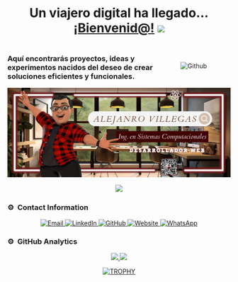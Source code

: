 <div align="center">
<h1 align="center">Un viajero digital ha llegado... <a href="https://www.alejandrovillegas.net/">¡Bienvenid@!</a> <img src="https://media.giphy.com/media/hvRJCLFzcasrR4ia7z/giphy.gif" width="35"></h1>
</div>

<div style="display: flex; align-items: center; justify-content: space-between;">
  <h3 style="margin-right: 20px;">Aquí encontrarás proyectos, ideas y experimentos nacidos del deseo de crear soluciones eficientes y funcionales.</h3>
  <img width="55%" alt="Github" src="https://raw.githubusercontent.com/onimur/.github/master/.resources/git-header.svg" />
</div>

<img src="./Banner.png">
<p align="center">
  <a href="https://skillicons.dev">
    <img src="https://skillicons.dev/icons?i=html,css,js,php,mysql,sqlite,react,vite,nodejs,npm,postman,bootstrap,sass,less,styledcomponents,jquery,redux,git,github,vscode,powershell,windows" />
  </a>
</p>

### ⚙️ &nbsp;Contact Information

<p align="center">
  <a href="mailto:contact@alejandrovillegas.net">
    <img src="https://img.shields.io/badge/email-contact%40alejandrovillegas.net-blue.svg?style=for-the-badge&logo=gmail&logoColor=white" alt="Email" />
  </a>
  <a href="https://www.linkedin.com/in/alejandro-cisneros-villegas">
    <img src="https://img.shields.io/badge/linkedin-%2300acee.svg?style=for-the-badge&logo=linkedin&logoColor=white" alt="LinkedIn" />
  </a>
  <a href="https://github.com/alejandrovillegas">
    <img src="https://img.shields.io/badge/github-%23121011.svg?style=for-the-badge&logo=github&logoColor=white" alt="GitHub" />
  </a>
  <a href="https://www.alejandrovillegas.net">
    <img src="https://img.shields.io/badge/website-alejandrovillegas.net-%2300b2ff.svg?style=for-the-badge&logo=internet-explorer&logoColor=white" alt="Website" />
  </a>
  <a href="https://wa.me/525529002158">
    <img src="https://img.shields.io/badge/whatsapp-%2304CC52.svg?style=for-the-badge&logo=whatsapp&logoColor=white" alt="WhatsApp" />
  </a>
</p>

### ⚙️ &nbsp;GitHub Analytics

<p align="center">
<a href="https://github.com/AlejandroCisnerosVillegas">
  <img height="180em" src="https://github-readme-stats-eight-theta.vercel.app/api?username=AlejandroCisnerosVillegas&show_icons=true&theme=algolia&include_all_commits=true&count_private=true"/>
  <img height="180em" src="https://github-readme-stats-eight-theta.vercel.app/api/top-langs/?username=AlejandroCisnerosVillegas&layout=compact&langs_count=8&theme=algolia"/>
</a>
</p>

<p align="center">
<div align="center">
  <a href="https://github.com/ryo-ma/github-profile-trophy">
    <img src="https://github-profile-trophy.vercel.app/?username=AlejandroCisnerosVillegas&theme=radical&row=1&column=7&margin-h=15&margin-w=5&no-bg=true" alt="TROPHY" />
  </a>
</div>
</p>        
<!--
**AlejandroCisnerosVillegas/AlejandroCisnerosVillegas** is a ✨ _special_ ✨ repository because its `README.md` (this file) appears on your GitHub profile.

Here are some ideas to get you started:

- 🔭 I’m currently working on ...
- 🌱 I’m currently learning ...
- 👯 I’m looking to collaborate on ...
- 🤔 I’m looking for help with ...
- 💬 Ask me about ...
- 📫 How to reach me: ...
- 😄 Pronouns: ...
- ⚡ Fun fact: ...
  -->
